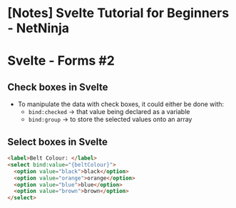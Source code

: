 # [Notes] Svelte Tutorial for Beginners - NetNinja

# Svelte - Forms #2

## Check boxes in Svelte

- To manipulate the data with check boxes, it could either be done with:
  - `bind:checked` -> that value being declared as a variable
  - `bind:group` -> to store the selected values onto an array

## Select boxes in Svelte

```html
<label>Belt Colour: </label>
<select bind:value="{beltColour}">
  <option value="black">black</option>
  <option value="orange">orange</option>
  <option value="blue">blue</option>
  <option value="brown">brown</option>
</select>
```
